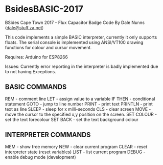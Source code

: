 # BsidesBASIC-2017
BSides Cape Town 2017 - Flux Capacitor Badge Code
By Dale Nunns (dale@stuff.za.net)
 
This code implements a simple BASIC interpreter, currently it only supports floats.
The serial console is implemented using ANSI/VT100 drawing functions for colour and cursor movement.

Requires:
  Arduino for ESP8266 

Issues:
  Currently error reporting in the interpreter is badly implemented due to not having Exceptions.

BASIC COMMANDS
--------------------------------------------------------------------------------------------- 
 REM - comment line
 LET - assign value to a variable
 IF THEN - conditional statement
 GOTO - jump to line number
 PRINT - print text
 PRINTLN - print text as line
 SLEEP - sleep for x milli-seconds
 CLS - clear screen
 MOVE - move the cursor to the specified x,y position on the screen.
 SET COLOUR - set the text forecolour
 SET BACK - set the text background colour

INTERPRETER COMMANDS
---------------------------------------------------------------------------------------------
 MEM - show free memory
 NEW - clear current program
 CLEAR - reset interpreter state (reset variables)
 LIST - list current program
 DEBUG - enable debug mode (development)
